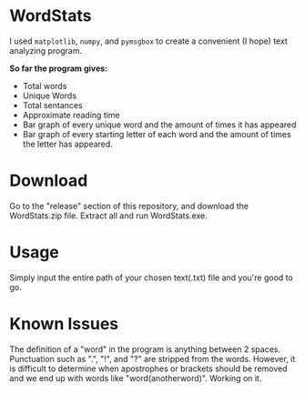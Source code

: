 # WordStats
I used ```matplotlib```, ```numpy```, and ```pymsgbox``` to create a convenient (I hope) text analyzing program.

**So far the program gives:**
- Total words
- Unique Words
- Total sentances
- Approximate reading time
- Bar graph of every unique word and the amount of times it has appeared
- Bar graph of every starting letter of each word and the amount of times the letter has appeared.

# Download
Go to the "release" section of this repository, and download the WordStats.zip file. Extract all and run WordStats.exe.

# Usage
Simply input the entire path of your chosen text(.txt) file and you're good to go.

# Known Issues
The definition of a "word" in the program is anything between 2 spaces. Punctuation such as ".", "!", and "?" are stripped from the words. However, it is difficult to determine when apostrophes or brackets should be removed and we end up with words like "word(anotherword)". Working on it.
